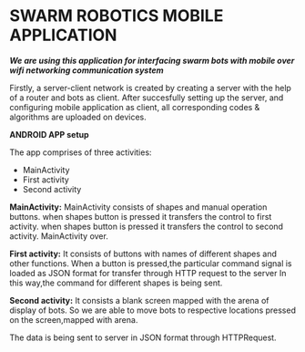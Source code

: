 # SWARM ROBOTICS MOBILE APPLICATION

***We are using this application for interfacing swarm bots with mobile over wifi networking communication system***

Firstly, a server-client network is created by creating a server with the help of a router and bots as client.
After succesfully setting up the server, and configuring mobile application as client, all corresponding codes & algorithms are uploaded on devices.

<b>ANDROID APP setup</b>
				  
The app comprises of three activities:
* MainActivity
* First activity
* Second activity
		
<b>MainActivity:</b> MainActivity consists of shapes and manual operation buttons.
				   when shapes button is pressed it transfers the control to first activity.
				   when shapes button is pressed it transfers the control to second activity.
				   MainActivity over.

<b>First activity:</b> It consists of buttons with names of different shapes and other functions.
				   When a button is pressed,the particular command signal is loaded as JSON format for transfer through HTTP request to the server
				   In this way,the command for different shapes is being sent.
				  
<b>Second activity:</b> It consists a blank screen mapped with the arena of display of bots.
				  So we are able to move bots to respective locations pressed on the screen,mapped with arena.
				  
The data is being sent to server in JSON format through HTTPRequest.
